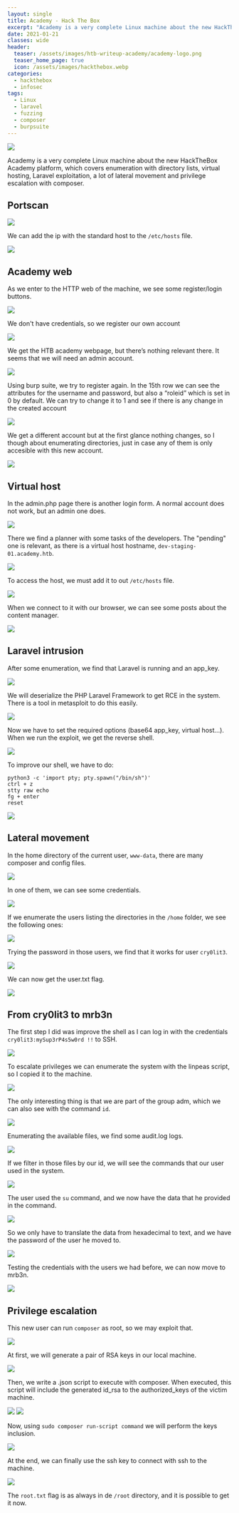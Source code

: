 ```yaml
---
layout: single
title: Academy - Hack The Box
excerpt: "Academy is a very complete Linux machine about the new HackTheBox Academy platform, which covers enumeration with directory lists, virtual hosting, Laravel exploitation, a lot of lateral movement and privilege escalation with composer."
date: 2021-01-21
classes: wide
header:
  teaser: /assets/images/htb-writeup-academy/academy-logo.png
  teaser_home_page: true
  icon: /assets/images/hackthebox.webp
categories:
  - hackthebox
  - infosec
tags:  
  - Linux
  - laravel
  - fuzzing
  - composer
  - burpsuite
---
```


![](/assets/images/htb-writeup-academy/academy-logo.png)

Academy is a very complete Linux machine about the new HackTheBox Academy platform, which covers enumeration with directory lists, virtual hosting, Laravel exploitation,  a lot of lateral movement and privilege escalation with composer.

## Portscan

![](/assets/images/htb-writeup-academy/academy1.png)

We can add the ip with the standard host to the `/etc/hosts` file.  

![](/assets/images/htb-writeup-academy/academy2.png)

## Academy web

As we enter to the HTTP web of the machine, we see some register/login buttons.

![](/assets/images/htb-writeup-academy/academy3.png)

We don't have credentials, so we register our own account

![](/assets/images/htb-writeup-academy/academy4.png)

We get the HTB academy webpage, but there’s nothing relevant there. It seems that we will need an admin account.

![](/assets/images/htb-writeup-academy/academy5.png)

Using burp suite, we try to register again. In the 15th row we can see the attributes for the
username and password, but also a “roleid” which is set in 0 by default. We can try to change it to 1 and see if there is any change in the created account

![](/assets/images/htb-writeup-academy/academy6.png)

We get a different account but at the first glance nothing changes, so I though about enumerating directories, just in case any of them is only accesible with this new account.

![](/assets/images/htb-writeup-academy/academy7.png)

## Virtual host

In the admin.php page there is another login form. A normal account does not work, but an admin one does.

![](/assets/images/htb-writeup-academy/academy8.png)

There we find a planner with some tasks of the developers. The "pending" one is relevant, as there is a virtual host hostname, `dev-staging-01.academy.htb`.

![](/assets/images/htb-writeup-academy/academy9.png)

To access the host, we must add it to out `/etc/hosts` file.

![](/assets/images/htb-writeup-academy/academy10.png)

When we connect to it with our browser, we can see some posts about the content manager.

![](/assets/images/htb-writeup-academy/academy11.png)

## Laravel intrusion

After some enumeration, we find that Laravel is running and an app_key.

![](/assets/images/htb-writeup-academy/academy12.png)

We will deserialize the PHP Laravel Framework to get RCE in the system. There is a tool in metasploit to do this easily.

![](/assets/images/htb-writeup-academy/academy13.png)

Now we have to set the required options (base64 app_key, virtual host...). When we run the exploit, we get the reverse shell.

![](/assets/images/htb-writeup-academy/academy14.png)

To improve our shell, we have to do:

```
python3 -c 'import pty; pty.spawn("/bin/sh")'
ctrl + z
stty raw echo
fg + enter
reset
```

![](/assets/images/htb-writeup-academy/academy15.png)

## Lateral movement

In the home directory of the current user, `www-data`, there are many composer and config files.

![](/assets/images/htb-writeup-academy/academy16.png)

In one of them, we can see some credentials.

![](/assets/images/htb-writeup-academy/academy17.png)

If we enumerate the users listing the directories in the `/home` folder, we see the following ones:

![](/assets/images/htb-writeup-academy/academy18.png)

Trying the password in those users, we find that it works for user `cry0lit3`.

![](/assets/images/htb-writeup-academy/academy19.png)

We can now get the user.txt flag.

![](/assets/images/htb-writeup-academy/academy20.png)

## From cry0lit3 to mrb3n

The first step I did was improve the shell as I can log in with the credentials `cry0lit3:mySup3rP4s5w0rd !!` to SSH.

![](/assets/images/htb-writeup-academy/academy21.png)

To escalate privileges we can enumerate the system with the linpeas script, so I copied it to the machine.

![](/assets/images/htb-writeup-academy/academy23.png)

The only interesting thing is that we are part of the group adm, which we can also see with the command `id`.

![](/assets/images/htb-writeup-academy/academy24.png)

Enumerating the available files, we find some audit.log logs.

![](/assets/images/htb-writeup-academy/academy25.png)

If we filter in those files by our id, we will see the commands that our user used in the system.

![](/assets/images/htb-writeup-academy/academy27.png)

The user used the `su` command, and we now have the data that he provided in the command.

![](/assets/images/htb-writeup-academy/academy28.png)

So we only have to translate the data from hexadecimal to text, and we have the password of the user he moved to.

![](/assets/images/htb-writeup-academy/academy29.png)

Testing the credentials with the users we had before, we can now move to mrb3n.

![](/assets/images/htb-writeup-academy/academy30.png)

## Privilege escalation

This new user can run `composer` as root, so we may exploit that.

![](/assets/images/htb-writeup-academy/academy31.png)

At first, we will generate a pair of RSA keys in our local machine.

![](/assets/images/htb-writeup-academy/academy32.png)

Then, we write a .json script to execute with composer. When executed, this script will include the generated id_rsa to the authorized_keys of the victim machine.

![](/assets/images/htb-writeup-academy/academy34.png)
![](/assets/images/htb-writeup-academy/academy33.png)

Now, using `sudo composer run-script command` we will perform the keys inclusion.

![](/assets/images/htb-writeup-academy/academy35.png)

At the end, we can finally use the ssh key to connect with ssh to the machine.

![](/assets/images/htb-writeup-academy/academy36.png)

The `root.txt` flag is as always in de `/root` directory, and it is possible to get it now.
